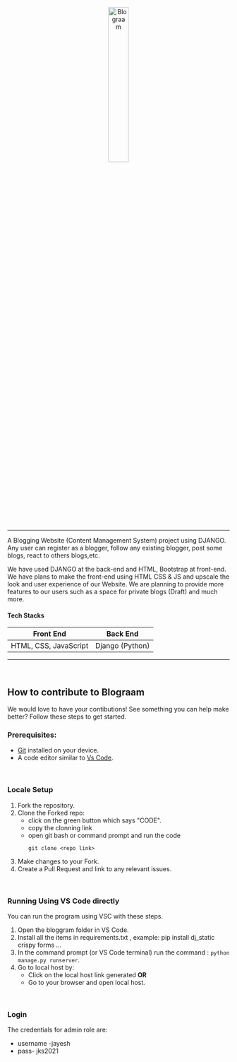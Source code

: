 <p align="center">
    <a href="https://bloggraam.herokuapp.com/">
        <img src="https://github.com/jayeshshaw/blograam/blob/master/logo.png?raw=true" width="30%" height="30%" alt="Blograam"> 
    </a>
</p> 

---

<p> 
    A Blogging Website (Content Management System) project using DJANGO. Any user can register as a blogger, follow any existing blogger, post some blogs, react to others blogs,etc.
</p>

<p>
    We have used DJANGO at the back-end and HTML, Bootstrap at front-end. We have plans to make the front-end using HTML CSS & JS and upscale the look and user experience of our Website. We are planning to provide more features to our users such as a space for private blogs (Draft) and much more.
</p>

<h4>Tech Stacks</h4>

| Front End             | Back End        |
|-----------------------|-----------------|
| HTML, CSS, JavaScript | Django (Python) |


---

<br>

<h2> How to contribute to Blograam </h2>

<p> We would love to have your contibutions! See something you can help make better? Follow these steps to get started. </p>

<h3> Prerequisites: </h3> 

* [Git](https://git-scm.com/downloads) installed on your device.
* A code editor similar to [Vs Code](https://code.visualstudio.com/download).

<br>

<h3> Locale Setup </h3>

1. Fork the repository.
2. Clone the Forked repo:
   * click on the green button which says "CODE".
   * copy the clonning link
   * open git bash or command prompt and run the code 
       ```
       git clone <repo link>
       ```
3. Make changes to your Fork.
4. Create a Pull Request and link to any relevant issues.

<br>

<h3> Running Using VS Code directly </h3>

<p> You can run the program using VSC with these steps. </p>
    
1. Open the bloggram folder in VS Code.
2. Install all the items in requirements.txt , example: pip install dj_static crispy forms ...
3. In the command prompt (or VS Code terminal) run the command : `python manage.py runserver`.
4. Go to local host by:
   * Click on the local host link generated **OR**
   * Go to your browser and open local host.
                          
<br>
                          
<h3> Login </h3>
<p>The credentials for admin role are:</p>

* username -jayesh  
* pass- jks2021 
